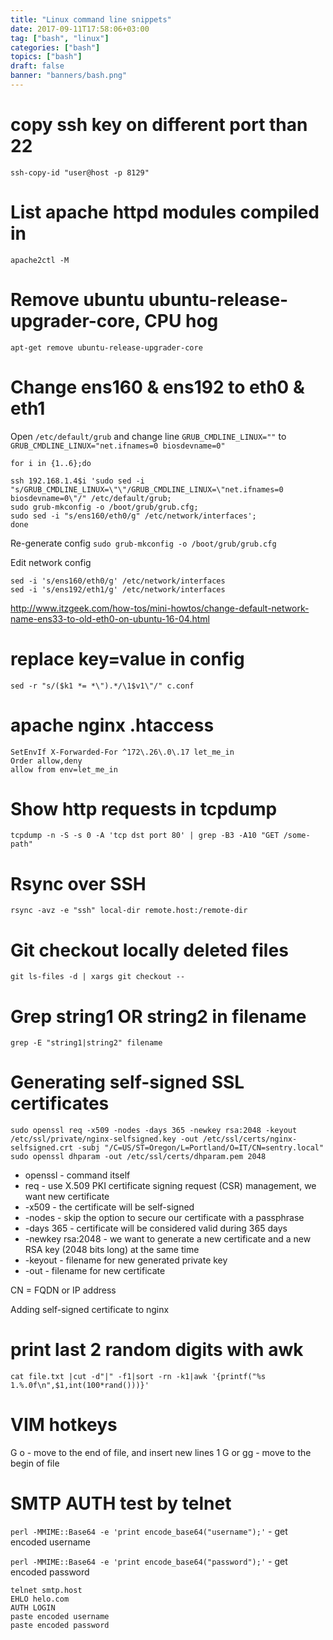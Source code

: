 ```yaml
---
title: "Linux command line snippets"
date: 2017-09-11T17:58:06+03:00
tag: ["bash", "linux"]
categories: ["bash"]
topics: ["bash"]
draft: false
banner: "banners/bash.png"
---
```


# copy ssh key on different port than 22

`ssh-copy-id "user@host -p 8129"`


# List apache httpd modules compiled in

`apache2ctl -M`


# Remove ubuntu ubuntu-release-upgrader-core, CPU hog

`apt-get remove ubuntu-release-upgrader-core`


# Change ens160 & ens192 to eth0 & eth1

Open `/etc/default/grub` and change line `GRUB_CMDLINE_LINUX=""` to `GRUB_CMDLINE_LINUX="net.ifnames=0 biosdevname=0"`

```
for i in {1..6};do

ssh 192.168.1.4$i 'sudo sed -i "s/GRUB_CMDLINE_LINUX=\"\"/GRUB_CMDLINE_LINUX=\"net.ifnames=0 biosdevname=0\"/" /etc/default/grub;
sudo grub-mkconfig -o /boot/grub/grub.cfg;
sudo sed -i "s/ens160/eth0/g" /etc/network/interfaces';
done
```

Re-generate config `sudo grub-mkconfig -o /boot/grub/grub.cfg`

Edit network config

```
sed -i 's/ens160/eth0/g' /etc/network/interfaces
sed -i 's/ens192/eth1/g' /etc/network/interfaces
```

http://www.itzgeek.com/how-tos/mini-howtos/change-default-network-name-ens33-to-old-eth0-on-ubuntu-16-04.html

# replace key=value in config

`sed -r "s/($k1 *= *\").*/\1$v1\"/" c.conf`

# apache nginx .htaccess

```
SetEnvIf X-Forwarded-For ^172\.26\.0\.17 let_me_in
Order allow,deny
allow from env=let_me_in
```


# Show http requests in tcpdump

`tcpdump -n -S -s 0 -A 'tcp dst port 80' | grep -B3 -A10 "GET /some-path"`

# Rsync over SSH

`rsync -avz -e "ssh" local-dir remote.host:/remote-dir`


# Git checkout locally deleted files

`git ls-files -d | xargs git checkout --`

# Grep string1 OR string2 in filename

`grep -E "string1|string2" filename`


# Generating self-signed SSL certificates

```
sudo openssl req -x509 -nodes -days 365 -newkey rsa:2048 -keyout /etc/ssl/private/nginx-selfsigned.key -out /etc/ssl/certs/nginx-selfsigned.crt -subj "/C=US/ST=Oregon/L=Portland/O=IT/CN=sentry.local"
sudo openssl dhparam -out /etc/ssl/certs/dhparam.pem 2048
```

* openssl - command itself
* req - use X.509 PKI certificate signing request (CSR) management, we want new certificate
* -x509 - the certificate will be self-signed
* -nodes - skip the option to secure our certificate with a passphrase
* -days 365 - certificate will be considered valid during 365 days
* -newkey rsa:2048 - we want to generate a new certificate and a new RSA key (2048 bits long) at the same time
* -keyout - filename for new generated private key
* -out - filename for new certificate

CN = FQDN or IP address

Adding self-signed certificate to nginx

# print last 2 random digits with awk
`cat file.txt |cut -d"|" -f1|sort -rn -k1|awk '{printf("%s 1.%.0f\n",$1,int(100*rand()))}'`



# VIM hotkeys

G o - move to the end of file, and insert new lines
1 G or gg - move to the begin of file

# SMTP AUTH test by telnet

`perl -MMIME::Base64 -e 'print encode_base64("username");'` - get encoded username

`perl -MMIME::Base64 -e 'print encode_base64("password");'` - get encoded password

```
telnet smtp.host
EHLO helo.com
AUTH LOGIN
paste encoded username
paste encoded password
```
